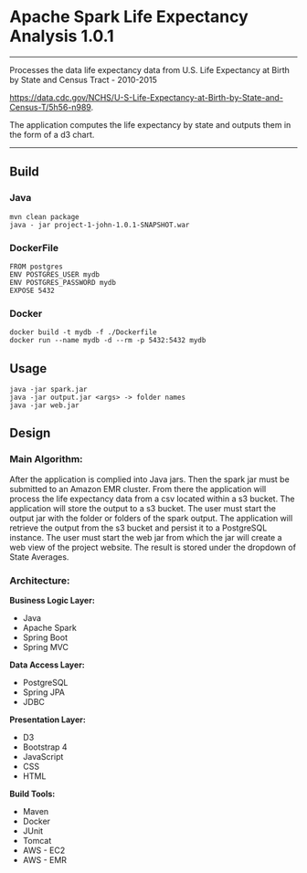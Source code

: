 # Apache Spark Life Expectancy Analysis 1.0.1

******

Processes the data life expectancy data from U.S. Life Expectancy at Birth by State and Census Tract - 2010-2015

https://data.cdc.gov/NCHS/U-S-Life-Expectancy-at-Birth-by-State-and-Census-T/5h56-n989. 

The application computes the life expectancy by state and outputs them in the form of a d3 chart.

******
## Build
### Java
```
mvn clean package
java - jar project-1-john-1.0.1-SNAPSHOT.war
```

### DockerFile
```
FROM postgres
ENV POSTGRES_USER mydb
ENV POSTGRES_PASSWORD mydb
EXPOSE 5432
```

### Docker
```
docker build -t mydb -f ./Dockerfile
docker run --name mydb -d --rm -p 5432:5432 mydb
```

## Usage
```
java -jar spark.jar
java -jar output.jar <args> -> folder names
java -jar web.jar
```
## Design

### Main Algorithm: 
After the application is complied into Java jars. Then the spark jar must be submitted to an Amazon EMR cluster. 
From there the application will process the life expectancy data from a csv located within a s3 bucket.
The application will store the output to a s3 bucket. The user must start the output jar with the folder or folders of the spark output.
The application will retrieve the output from the s3 bucket and persist it to a PostgreSQL instance.
The user must start the web jar from which the jar will create a web view of the project website.
The result is stored under the dropdown of State Averages.


### Architecture:
**Business Logic Layer:**
- Java
- Apache Spark
- Spring Boot
- Spring MVC

**Data Access Layer:**
- PostgreSQL
- Spring JPA
- JDBC

**Presentation Layer:**
- D3
- Bootstrap 4
- JavaScript
- CSS
- HTML

**Build Tools:**
- Maven
- Docker
- JUnit
- Tomcat
- AWS - EC2
- AWS - EMR
